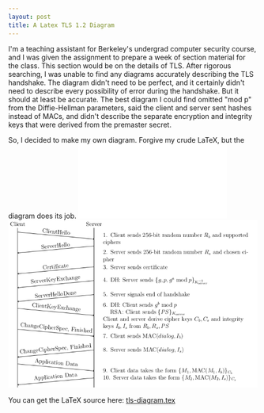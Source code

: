 ```yaml
---
layout: post
title: A Latex TLS 1.2 Diagram 
---
```


I'm a teaching assistant for Berkeley's undergrad computer security course, and I was given the assignment to prepare a week of section material for the class. This section would be on the details of TLS. After rigorous searching, I was unable to find any diagrams accurately describing the TLS handshake. The diagram didn't need to be perfect, and it certainly didn't need to describe every possibility of error during the handshake. But it should at least be accurate. The best diagram I could find omitted "mod p" from the Diffie-Hellman parameters, said the client and server sent hashes instead of MACs, and didn't describe the separate encryption and integrity keys that were derived from the premaster secret.  

So, I decided to make my own diagram. Forgive my crude LaTeX, but the diagram does its job.
<object data="../public/tls-diagram.pdf" type="application/pdf" width="100%" height="550px">
    <embed src="../public/tls-diagram.pdf">
    <img src="../public/tls-diagram.png"></img>
    </embed>
</object>

You can get the LaTeX source here: [tls-diagram.tex](../public/tls-diagram.tex)
